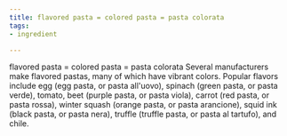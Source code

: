 ```yaml
---
title: flavored pasta = colored pasta = pasta colorata
tags:
- ingredient

---
```

flavored pasta = colored pasta = pasta colorata Several manufacturers make flavored pastas, many of which have vibrant colors. Popular flavors include egg (egg pasta, or pasta all'uovo), spinach (green pasta, or pasta verde), tomato, beet (purple pasta, or pasta viola), carrot (red pasta, or pasta rossa), winter squash (orange pasta, or pasta arancione), squid ink (black pasta, or pasta nera), truffle (truffle pasta, or pasta al tartufo), and chile.
